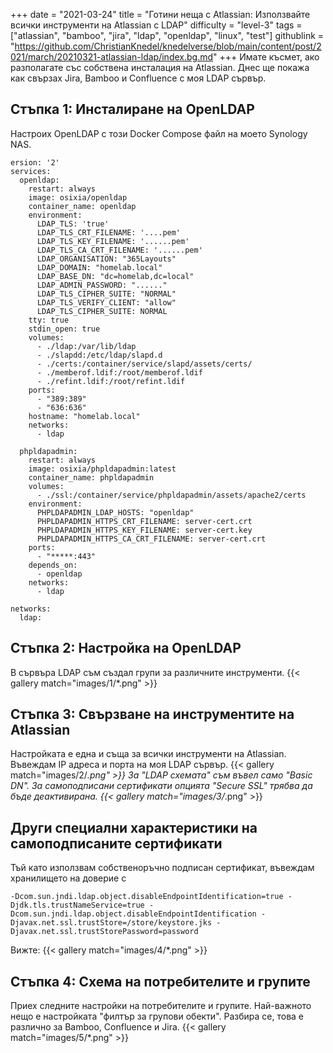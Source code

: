 +++
date = "2021-03-24"
title = "Готини неща с Atlassian: Използвайте всички инструменти на Atlassian с LDAP"
difficulty = "level-3"
tags = ["atlassian", "bamboo", "jira", "ldap", "openldap", "linux", "test"]
githublink = "https://github.com/ChristianKnedel/knedelverse/blob/main/content/post/2021/march/20210321-atlassian-ldap/index.bg.md"
+++
Имате късмет, ако разполагате със собствена инсталация на Atlassian. Днес ще покажа как свързах Jira, Bamboo и Confluence с моя LDAP сървър.
## Стъпка 1: Инсталиране на OpenLDAP
Настроих OpenLDAP с този Docker Compose файл на моето Synology NAS.
```
ersion: '2'
services:
  openldap:
    restart: always
    image: osixia/openldap
    container_name: openldap
    environment:
      LDAP_TLS: 'true'
      LDAP_TLS_CRT_FILENAME: '....pem'
      LDAP_TLS_KEY_FILENAME: '......pem'
      LDAP_TLS_CA_CRT_FILENAME: '......pem'
      LDAP_ORGANISATION: "365Layouts"
      LDAP_DOMAIN: "homelab.local"
      LDAP_BASE_DN: "dc=homelab,dc=local"
      LDAP_ADMIN_PASSWORD: "......"
      LDAP_TLS_CIPHER_SUITE: "NORMAL"
      LDAP_TLS_VERIFY_CLIENT: "allow"
      LDAP_TLS_CIPHER_SUITE: NORMAL
    tty: true
    stdin_open: true
    volumes:
      - ./ldap:/var/lib/ldap
      - ./slapdd:/etc/ldap/slapd.d
      - ./certs:/container/service/slapd/assets/certs/
      - ./memberof.ldif:/root/memberof.ldif
      - ./refint.ldif:/root/refint.ldif
    ports:
      - "389:389"
      - "636:636"
    hostname: "homelab.local"
    networks:
      - ldap

  phpldapadmin:
    restart: always
    image: osixia/phpldapadmin:latest
    container_name: phpldapadmin
    volumes:
      - ./ssl:/container/service/phpldapadmin/assets/apache2/certs
    environment:
      PHPLDAPADMIN_LDAP_HOSTS: "openldap"
      PHPLDAPADMIN_HTTPS_CRT_FILENAME: server-cert.crt
      PHPLDAPADMIN_HTTPS_KEY_FILENAME: server-cert.key
      PHPLDAPADMIN_HTTPS_CA_CRT_FILENAME: server-cert.crt
    ports:
      - "*****:443"
    depends_on:
      - openldap
    networks:
      - ldap

networks:
  ldap:

```

## Стъпка 2: Настройка на OpenLDAP
В сървъра LDAP съм създал групи за различните инструменти.
{{< gallery match="images/1/*.png" >}}

## Стъпка 3: Свързване на инструментите на Atlassian
Настройката е една и съща за всички инструменти на Atlassian. Въвеждам IP адреса и порта на моя LDAP сървър.
{{< gallery match="images/2/*.png" >}}
За "LDAP схемата" съм въвел само "Basic DN". За самоподписани сертификати опцията "Secure SSL" трябва да бъде деактивирана.
{{< gallery match="images/3/*.png" >}}

## Други специални характеристики на самоподписаните сертификати
Тъй като използвам собственоръчно подписан сертификат, въвеждам хранилището на доверие с
```
-Dcom.sun.jndi.ldap.object.disableEndpointIdentification=true -Djdk.tls.trustNameService=true -Dcom.sun.jndi.ldap.object.disableEndpointIdentification -Djavax.net.ssl.trustStore=/store/keystore.jks -Djavax.net.ssl.trustStorePassword=password

```
Вижте:
{{< gallery match="images/4/*.png" >}}

## Стъпка 4: Схема на потребителите и групите
Приех следните настройки на потребителите и групите. Най-важното нещо е настройката "филтър за групови обекти". Разбира се, това е различно за Bamboo, Confluence и Jira.
{{< gallery match="images/5/*.png" >}}